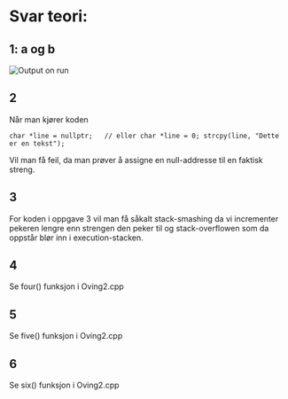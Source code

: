 # Svar teori:

## 1: a og b

![Output on run](1ab.png "Title")

## 2
Når man kjører koden

``
char *line = nullptr;   // eller char *line = 0;
strcpy(line, "Dette er en tekst");
``

Vil man få feil, da man prøver å assigne en null-addresse til en faktisk streng.
## 3
For koden i oppgave 3 vil man få såkalt stack-smashing da vi incrementer pekeren lengre enn
strengen den peker til og stack-overflowen som da oppstår blør inn i execution-stacken.

## 4
Se four() funksjon i Oving2.cpp
## 5
Se five() funksjon i Oving2.cpp
## 6
Se six() funksjon i Oving2.cpp